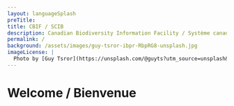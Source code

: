 ```yaml
---
layout: languageSplash
preTitle: 
title: CBIF / SCIB
description: Canadian Biodiversity Information Facility / Système canadien d'information sur la biodiversité
permalink: /
background: /assets/images/guy-tsror-ibpr-RbpRG8-unsplash.jpg
imageLicense: |
  Photo by [Guy Tsror](https://unsplash.com/@guyts?utm_source=unsplash&amp;utm_medium=referral&amp;utm_content=creditCopyText) on [Unsplash](https://unsplash.com/?utm_source=unsplash&utm_medium=referral&utm_content=creditCopyText)
---
```


# Welcome / Bienvenue




